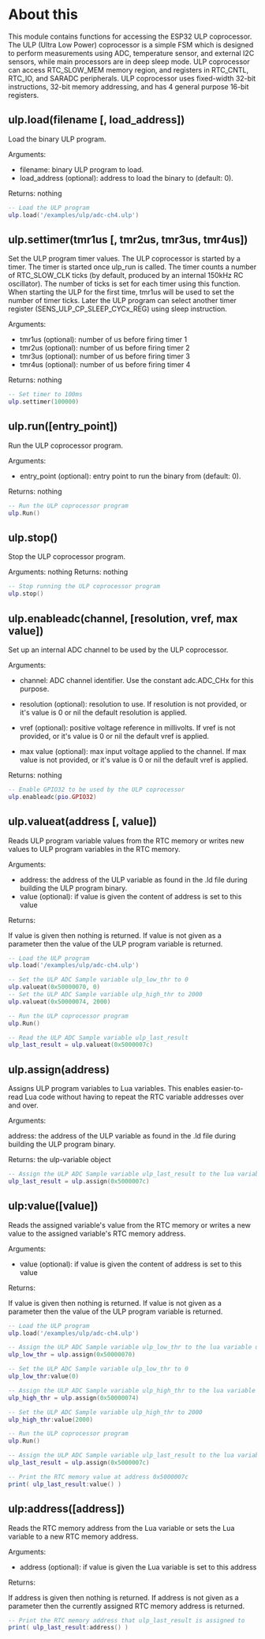 # About this

This module contains functions for accessing the ESP32 ULP coprocessor. The ULP (Ultra Low Power) coprocessor is a simple FSM which is designed to perform measurements using ADC, temperature sensor, and external I2C sensors, while main processors are in deep sleep mode. ULP coprocessor can access RTC_SLOW_MEM memory region, and registers in RTC_CNTL, RTC_IO, and SARADC peripherals. ULP coprocessor uses fixed-width 32-bit instructions, 32-bit memory addressing, and has 4 general purpose 16-bit registers.

## ulp.load(filename [, load_address])

Load the binary ULP program.

Arguments:

* filename: binary ULP program to load.
* load_address (optional): address to load the binary to (default: 0).

Returns: nothing

```lua
-- Load the ULP program
ulp.load('/examples/ulp/adc-ch4.ulp')
```

## ulp.settimer(tmr1us [, tmr2us, tmr3us, tmr4us])

Set the ULP program timer values. The ULP coprocessor is started by a timer. The timer is started once ulp_run is called. The timer counts a number of RTC_SLOW_CLK ticks (by default, produced by an internal 150kHz RC oscillator). The number of ticks is set for each timer using this function. When starting the ULP for the first time, tmr1us will be used to set the number of timer ticks. Later the ULP program can select another timer register (SENS_ULP_CP_SLEEP_CYCx_REG) using sleep instruction.

Arguments: 

* tmr1us (optional): number of us before firing timer 1
* tmr2us (optional): number of us before firing timer 2
* tmr3us (optional): number of us before firing timer 3
* tmr4us (optional): number of us before firing timer 4

Returns: nothing

```lua
-- Set timer to 100ms
ulp.settimer(100000)
```

## ulp.run([entry_point])

Run the ULP coprocessor program.

Arguments:

* entry_point (optional): entry point to run the binary from (default: 0).

Returns: nothing

```lua
-- Run the ULP coprocessor program
ulp.Run()
```

## ulp.stop()

Stop the ULP coprocessor program.

Arguments: nothing
Returns: nothing

```lua
-- Stop running the ULP coprocessor program
ulp.stop()
```

## ulp.enableadc(channel, [resolution, vref, max value])

Set up an internal ADC channel to be used by the ULP coprocessor.

Arguments:

* channel: ADC channel identifier. Use the constant adc.ADC_CHx for this purpose.
* resolution (optional): resolution to use.
  If resolution is not provided, or it's value is 0 or nil the default resolution is applied.

* vref (optional): positive voltage reference in millivolts.
  If vref is not provided,  or it's value is 0 or nil the default vref is applied.
* max value (optional): max input voltage applied to the channel.
  If max value is not provided, or it's value is 0 or nil the default vref is applied.

Returns: nothing

```lua
-- Enable GPIO32 to be used by the ULP coprocessor
ulp.enableadc(pio.GPIO32)
```

## ulp.valueat(address [, value])

Reads ULP program variable values from the RTC memory or writes new values to ULP program variables in the RTC memory.

Arguments:

* address: the address of the ULP variable as found in the .ld file during building the ULP program binary.
* value (optional): if value is given the content of address is set to this value

Returns:

If value is given then nothing is returned. If value is not given as a parameter then the value of the ULP program variable is returned.

```lua
-- Load the ULP program
ulp.load('/examples/ulp/adc-ch4.ulp')

-- Set the ULP ADC Sample variable ulp_low_thr to 0
ulp.valueat(0x50000070, 0)
-- Set the ULP ADC Sample variable ulp_high_thr to 2000
ulp.valueat(0x50000074, 2000)

-- Run the ULP coprocessor program
ulp.Run()

-- Read the ULP ADC Sample variable ulp_last_result
ulp_last_result = ulp.valueat(0x5000007c)
```

## ulp.assign(address)

Assigns ULP program variables to Lua variables.
This enables easier-to-read Lua code without having to repeat the RTC variable addresses over and over.

Arguments:

address: the address of the ULP variable as found in the .ld file during building the ULP program binary.

Returns: the ulp-variable object

```lua
-- Assign the ULP ADC Sample variable ulp_last_result to the lua variable ulp_last_result
ulp_last_result = ulp.assign(0x5000007c)
```

## ulp:value([value])

Reads the assigned variable's value from the RTC memory or writes a new value to the assigned variable's RTC memory address.

Arguments:

* value (optional): if value is given the content of address is set to this value

Returns:

If value is given then nothing is returned. If value is not given as a parameter then the value of the ULP program variable is returned.

```lua
-- Load the ULP program
ulp.load('/examples/ulp/adc-ch4.ulp')

-- Assign the ULP ADC Sample variable ulp_low_thr to the lua variable ulp_low_thr
ulp_low_thr = ulp.assign(0x50000070)

-- Set the ULP ADC Sample variable ulp_low_thr to 0
ulp_low_thr:value(0)

-- Assign the ULP ADC Sample variable ulp_high_thr to the lua variable ulp_high_thr
ulp_high_thr = ulp.assign(0x50000074)

-- Set the ULP ADC Sample variable ulp_high_thr to 2000
ulp_high_thr:value(2000)

-- Run the ULP coprocessor program
ulp.Run()

-- Assign the ULP ADC Sample variable ulp_last_result to the lua variable ulp_last_result
ulp_last_result = ulp.assign(0x5000007c)

-- Print the RTC memory value at address 0x5000007c
print( ulp_last_result:value() )
```

## ulp:address([address])

Reads the RTC memory address from the Lua variable or sets the Lua variable to a new RTC memory address.

Arguments:

* address (optional): if value is given the Lua variable is set to this address

Returns:

If address is given then nothing is returned. If address is not given as a parameter then the currently assigned RTC memory address is returned.

```lua
-- Print the RTC memory address that ulp_last_result is assigned to
print( ulp_last_result:address() )
```

